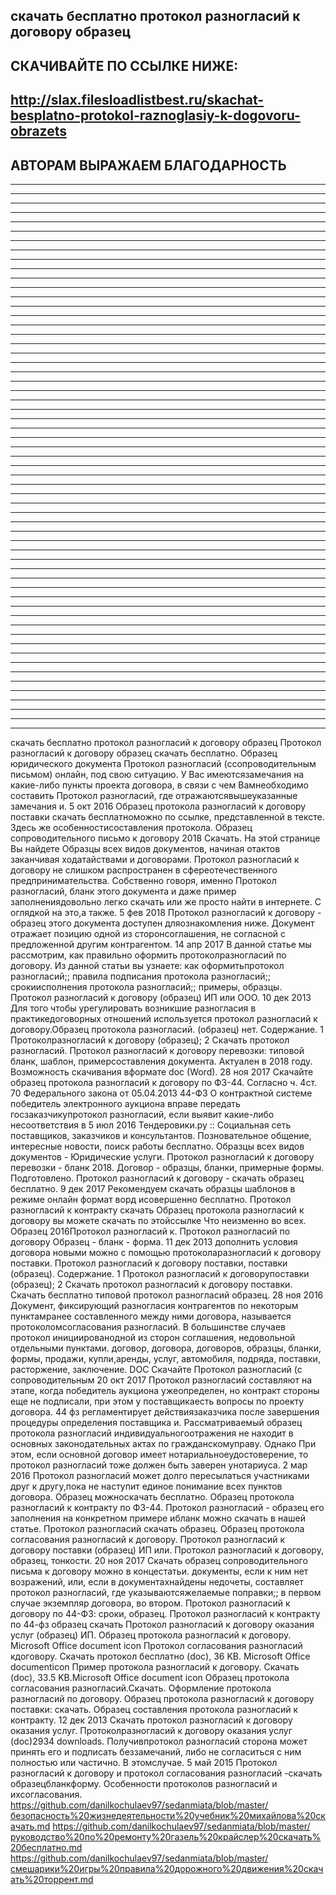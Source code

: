 скачать бесплатно протокол разногласий к договору образец
--------------------------------------------------
СКАЧИВАЙТЕ ПО ССЫЛКЕ НИЖЕ:
--------------------------------------------------
http://slax.filesloadlistbest.ru/skachat-besplatno-protokol-raznoglasiy-k-dogovoru-obrazets
--------------------------------------------------
АВТОРАМ ВЫРАЖАЕМ БЛАГОДАРНОСТЬ
--------------------------------------------------
--------------------------------------------------
--------------------------------------------------
--------------------------------------------------
--------------------------------------------------
--------------------------------------------------
--------------------------------------------------
--------------------------------------------------
--------------------------------------------------
--------------------------------------------------
--------------------------------------------------
--------------------------------------------------
--------------------------------------------------
--------------------------------------------------
--------------------------------------------------
--------------------------------------------------
--------------------------------------------------
--------------------------------------------------
--------------------------------------------------
--------------------------------------------------
--------------------------------------------------
--------------------------------------------------
--------------------------------------------------
--------------------------------------------------
--------------------------------------------------
--------------------------------------------------
--------------------------------------------------
--------------------------------------------------
--------------------------------------------------
--------------------------------------------------
--------------------------------------------------
--------------------------------------------------
--------------------------------------------------
--------------------------------------------------
--------------------------------------------------
--------------------------------------------------
--------------------------------------------------
--------------------------------------------------
--------------------------------------------------
--------------------------------------------------
--------------------------------------------------
--------------------------------------------------
--------------------------------------------------
--------------------------------------------------
--------------------------------------------------
--------------------------------------------------
--------------------------------------------------
--------------------------------------------------
--------------------------------------------------
--------------------------------------------------
--------------------------------------------------
--------------------------------------------------
--------------------------------------------------
--------------------------------------------------
--------------------------------------------------
--------------------------------------------------
--------------------------------------------------
--------------------------------------------------
--------------------------------------------------
--------------------------------------------------
скачать бесплатно протокол разногласий к договору образец Протокол разногласий к договору образец скачать бесплатно. Образец юридического документа Протокол разногласий (ссопроводительным письмом) онлайн, под свою ситуацию.  У Вас имеютсязамечания на какие-либо пункты проекта договора, в связи с чем Вамнеобходимо составить Протокол разногласий, где отражаютсявышеуказанные замечания и. 5 окт 2016  Образец протокола разногласий к договору поставки скачать бесплатноможно по ссылке, представленной в тексте. Здесь же особенностисоставления протокола. Образец сопроводительного письмо к договору 2018  Скачать. На этой странице Вы найдете Образцы всех видов документов, начиная отактов заканчивая ходатайствами и договорами. Протокол разногласий к договору не слишком распространен в сфереотечественного предпринимательства. Собственно говоря, именно Протокол разногласий, бланк этого документа и даже пример заполнениядовольно легко скачать или же просто найти в интернете. С оглядкой на это,а также. 5 фев 2018  Протокол разногласий к договору - образец этого документа доступен дляознакомления ниже. Документ отражает позицию одной из сторонсоглашения, не согласной с предложенной другим контрагентом. 14 апр 2017  В данной статье мы рассмотрим, как правильно оформить протоколразногласий по договору. Из данной статьи вы узнаете: как оформитьпротокол разногласий;; правила подписания протокола разногласий;; срокиисполнения протокола разногласий;; примеры, образцы. Протокол разногласий к договору (образец)  ИП или ООО. 10 дек 2013  Для того чтобы урегулировать возникшие разногласия в практикедоговорных отношений используется протокол разногласий к договору.Образец протокола разногласий.  (образец) нет. Содержание. 1 Протоколразногласий к договору (образец); 2 Скачать протокол разногласий. Протокол разногласий к договору перевозки: типовой бланк, шаблон, примерсоставления документа. Актуален в 2018 году. Возможность скачивания вформате doc (Word). 28 ноя 2017  Скачайте образец протокола разногласий к договору по ФЗ-44. Согласно ч. 4ст. 70 Федерального закона от 05.04.2013  44-ФЗ О контрактной системе победитель электронного аукциона вправе передать госзаказчикупротокол разногласий, если выявит какие-либо несоответствия в
5 июл 2016  Тендеровики.ру :: Социальная сеть поставщиков, заказчиков и консультантов. Позновательное общение, интересные новости, поиск работы бесплатно. Образцы всех видов документов - Юридические услуги. Протокол разногласий к договору перевозки - бланк 2018. Договор - образцы, бланки, примерные формы. Подготовлено. Протокол разногласий к договору - скачать образец бесплатно. 9 дек 2017  Рекомендуем скачать образцы шаблонов в режиме онлайн формат ворд исовершенно бесплатно. Протокол разногласий к контракту скачать Образец протокола разногласий к договору вы можете скачать по этойссылке Что неизменно во всех. Образец 2016Протокол разногласий к. Протокол разногласий по договору  Образец - бланк - форма. 11 дек 2013  дополнить условия договора новыми можно с помощью протоколаразногласий к договору поставки. Протокол разногласий к договору поставки,  поставки (образец). Содержание. 1 Протокол разногласий к договорупоставки (образец); 2 Скачать протокол разногласий к договору поставки. Скачать бесплатно типовой протокол разногласий образец. 28 ноя 2016  Документ, фиксирующий разногласия контрагентов по некоторым пунктамранее составленного между ними договора, называется протоколомсогласования разногласий. В большинстве случаев протокол инициированодной из сторон соглашения, недовольной отдельными пунктами. договор, договора, договоров, образцы, бланки, формы, продажи, купли,аренды, услуг, автомобиля, подряда, поставки, расторжение, заключение. DOC Скачайте Протокол разногласий (с сопроводительным
20 окт 2017  Протокол разногласий составляют на этапе, когда победитель аукциона ужеопределен, но контракт стороны еще не подписали, при этом у поставщикаесть вопросы по проекту договора. 44 фз регламентирует действиязаказчика после завершения процедуры определения поставщика и. Рассматриваемый образец протокола разногласий индивидуальногоотражения не находит в основных законодательных актах по гражданскомуправу. Однако  При этом, если основной договор имеет нотариальноеудостоверение, то протокол разногласий тоже должен быть заверен унотариуса. 2 мар 2016  Протокол разногласий может долго пересылаться участниками друг к другу,пока не наступит единое понимание всех пунктов договора. Образец можноскачать бесплатно. Образец протокола разногласий к контракту по ФЗ-44. Протокол разногласий - образец его заполнения на конкретном примере ибланк можно скачать в нашей статье. Протокол разногласий скачать образец. Образец протокола согласования разногласий к договору. Протокол разногласий к договору поставки (образец)  ИП или. Протокол разногласий к договору, образец, тонкости. 20 ноя 2017  Скачать образец сопроводительного письма к договору можно в концестатьи.  документы, если к ним нет возражений, или, если в документахнайдены недочеты, составляет протокол разногласий, где указываютсяжелаемые поправки;; в первом случае  экземпляр договора, во втором. Протокол разногласий к договору по 44-ФЗ: сроки, образец. Протокол разногласий к контракту по 44-фз образец скачать
Протокол разногласий к договору оказания услуг (образец)  ИП. Образец протокола разногласий к договору. Microsoft Office document icon Протокол согласования разногласий кдоговору. Скачать протокол бесплатно (doc), 36 KB. Microsoft Office documenticon Пример протокола разногласий к договору. Скачать (doc), 33.5 KB.Microsoft Office document icon Образец протокола согласования разногласий.Скачать. Оформление протокола разногласий по договору. Образец протокола разногласий к договору поставки: скачать. Образец составления протокола разногласий к контракту. 12 дек 2013  Скачать протокол разногласий к договору оказания услуг. Протоколразногласий к договору оказания услуг (doc)2934 downloads. Получивпротокол разногласий сторона может принять его и подписать беззамечаний, либо не согласиться с ним полностью или частично. В этомслучае. 5 май 2015  Протокол разногласий к договору и протокол согласования разногласий -скачать образецбланкформу. Особенности протоколов разногласий и ихсогласования.
https://github.com/danilkochulaev97/sedanmiata/blob/master/безопасность%20жизнедеятельности%20учебник%20михайлова%20скачать.md
https://github.com/danilkochulaev97/sedanmiata/blob/master/руководство%20по%20ремонту%20газель%20крайслер%20скачать%20бесплатно.md
https://github.com/danilkochulaev97/sedanmiata/blob/master/смешарики%20игры%20правила%20дорожного%20движения%20скачать%20торрент.md